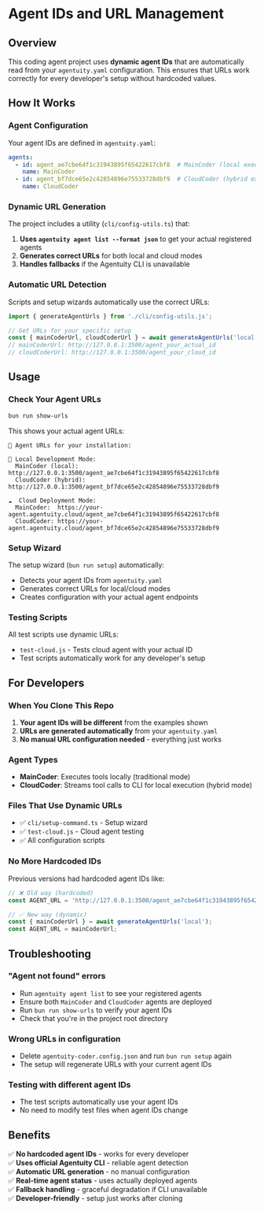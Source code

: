 # Agent IDs and URL Management

## Overview

This coding agent project uses **dynamic agent IDs** that are automatically read from your `agentuity.yaml` configuration. This ensures that URLs work correctly for every developer's setup without hardcoded values.

## How It Works

### Agent Configuration
Your agent IDs are defined in `agentuity.yaml`:
```yaml
agents:
  - id: agent_ae7cbe64f1c31943895f65422617cbf8  # MainCoder (local execution)
    name: MainCoder
  - id: agent_bf7dce65e2c42854896e75533728dbf9  # CloudCoder (hybrid execution)  
    name: CloudCoder
```

### Dynamic URL Generation
The project includes a utility (`cli/config-utils.ts`) that:
1. **Uses `agentuity agent list --format json`** to get your actual registered agents
2. **Generates correct URLs** for both local and cloud modes  
3. **Handles fallbacks** if the Agentuity CLI is unavailable

### Automatic URL Detection
Scripts and setup wizards automatically use the correct URLs:

```javascript
import { generateAgentUrls } from './cli/config-utils.js';

// Get URLs for your specific setup
const { mainCoderUrl, cloudCoderUrl } = await generateAgentUrls('local');
// mainCoderUrl: http://127.0.0.1:3500/agent_your_actual_id
// cloudCoderUrl: http://127.0.0.1:3500/agent_your_cloud_id
```

## Usage

### Check Your Agent URLs
```bash
bun run show-urls
```

This shows your actual agent URLs:
```
🔗 Agent URLs for your installation:

📍 Local Development Mode:
  MainCoder (local):  http://127.0.0.1:3500/agent_ae7cbe64f1c31943895f65422617cbf8
  CloudCoder (hybrid): http://127.0.0.1:3500/agent_bf7dce65e2c42854896e75533728dbf9

☁️  Cloud Deployment Mode:
  MainCoder:  https://your-agent.agentuity.cloud/agent_ae7cbe64f1c31943895f65422617cbf8
  CloudCoder: https://your-agent.agentuity.cloud/agent_bf7dce65e2c42854896e75533728dbf9
```

### Setup Wizard
The setup wizard (`bun run setup`) automatically:
- Detects your agent IDs from `agentuity.yaml`
- Generates correct URLs for local/cloud modes
- Creates configuration with your actual agent endpoints

### Testing Scripts
All test scripts use dynamic URLs:
- `test-cloud.js` - Tests cloud agent with your actual ID
- Test scripts automatically work for any developer's setup

## For Developers

### When You Clone This Repo
1. **Your agent IDs will be different** from the examples shown
2. **URLs are generated automatically** from your `agentuity.yaml`
3. **No manual URL configuration needed** - everything just works

### Agent Types
- **MainCoder**: Executes tools locally (traditional mode)
- **CloudCoder**: Streams tool calls to CLI for local execution (hybrid mode)

### Files That Use Dynamic URLs
- ✅ `cli/setup-command.ts` - Setup wizard
- ✅ `test-cloud.js` - Cloud agent testing
- ✅ All configuration scripts

### No More Hardcoded IDs
Previous versions had hardcoded agent IDs like:
```javascript
// ❌ Old way (hardcoded)
const AGENT_URL = 'http://127.0.0.1:3500/agent_ae7cbe64f1c31943895f65422617cbf8';

// ✅ New way (dynamic)
const { mainCoderUrl } = await generateAgentUrls('local');
const AGENT_URL = mainCoderUrl;
```

## Troubleshooting

### "Agent not found" errors
- Run `agentuity agent list` to see your registered agents
- Ensure both `MainCoder` and `CloudCoder` agents are deployed
- Run `bun run show-urls` to verify your agent IDs
- Check that you're in the project root directory

### Wrong URLs in configuration
- Delete `agentuity-coder.config.json` and run `bun run setup` again
- The setup will regenerate URLs with your current agent IDs

### Testing with different agent IDs
- The test scripts automatically use your agent IDs
- No need to modify test files when agent IDs change

## Benefits

✅ **No hardcoded agent IDs** - works for every developer  
✅ **Uses official Agentuity CLI** - reliable agent detection  
✅ **Automatic URL generation** - no manual configuration  
✅ **Real-time agent status** - uses actually deployed agents  
✅ **Fallback handling** - graceful degradation if CLI unavailable  
✅ **Developer-friendly** - setup just works after cloning
